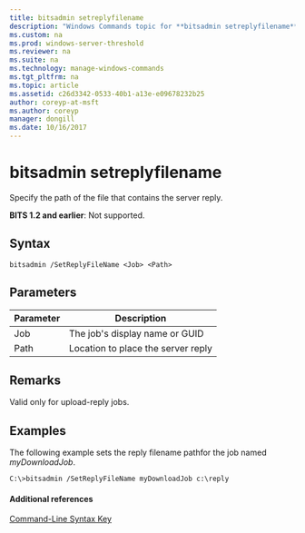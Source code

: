 ```yaml
---
title: bitsadmin setreplyfilename
description: "Windows Commands topic for **bitsadmin setreplyfilename** - Specify the path of the file that contains the server reply."
ms.custom: na
ms.prod: windows-server-threshold
ms.reviewer: na
ms.suite: na
ms.technology: manage-windows-commands
ms.tgt_pltfrm: na
ms.topic: article
ms.assetid: c26d3342-0533-40b1-a13e-e09678232b25
author: coreyp-at-msft
ms.author: coreyp
manager: dongill
ms.date: 10/16/2017
---
```


# bitsadmin setreplyfilename

Specify the path of the file that contains the server reply.

**BITS 1.2 and earlier**: Not supported.

## Syntax

```
bitsadmin /SetReplyFileName <Job> <Path>
```

## Parameters

|Parameter|Description|
|---------|-----------|
|Job|The job's display name or GUID|
|Path|Location to place the server reply|

## Remarks

Valid only for upload-reply jobs.

## <a name="BKMK_examples"></a>Examples

The following example sets the reply filename pathfor the job named *myDownloadJob*.
```
C:\>bitsadmin /SetReplyFileName myDownloadJob c:\reply
```

#### Additional references

[Command-Line Syntax Key](command-line-syntax-key.md)